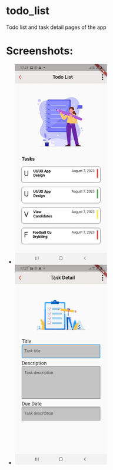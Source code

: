 # todo_list

Todo list and task detail pages of the app

# Screenshots:

- <img src="assets/images/todo_list.jpg" width=250>
- <img src="assets/images/task_detail.jpg" width=250>